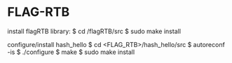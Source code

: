 # FLAG-RTB

install flagRTB library:
	$ cd <FLAG-RTB>/flagRTB/src
	$ sudo make install

configure/install hash_hello
	$ cd <FLAG_RTB>/hash_hello/src
	$ autoreconf -is
	$ ./configure
	$ make
	$ sudo make install
